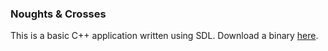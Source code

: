 ### Noughts & Crosses ###

This is a basic C++ application written using SDL.
Download a binary [here](http://dl.dropbox.com/u/579944/noughts_crosses_builds/v0.0.5.zip).
